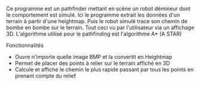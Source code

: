 Ce programme est un pathfinder mettant en scène un robot démineur dont le comportement est simulé. Ici le programme extrait les données d'un terrain à partir d'une heightmap. Puis le robot simulé trace son chemin de bombe en bombe sur le terrain. Tout ceci vu par l'utilisateur via un affichage 3D. L'algorithme utilisé pour le pathfinding est l'algorithme A* (A STAR)


Fonctionnalités
- Ouvre n'importe quelle image BMP et la convertit en Heightmap
- Permet de placer des points à relier sur le terrain affiché en 3D
- Calcule et affiche le chemin le plus rapide passant par tous les points en prenant compte du relief
